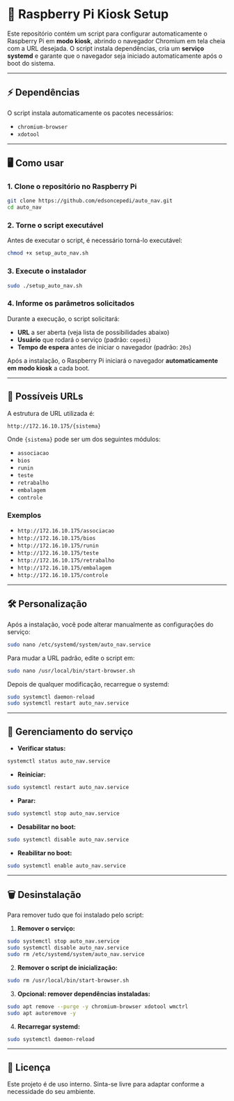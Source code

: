 # 🚀 Raspberry Pi Kiosk Setup

Este repositório contém um script para configurar automaticamente o Raspberry Pi em **modo kiosk**, abrindo o navegador Chromium em tela cheia com a URL desejada. O script instala dependências, cria um **serviço systemd** e garante que o navegador seja iniciado automaticamente após o boot do sistema.

---

## ⚡ Dependências

O script instala automaticamente os pacotes necessários:

* `chromium-browser`
* `xdotool`

---

## 🖥️ Como usar

### 1. Clone o repositório no Raspberry Pi

```bash
git clone https://github.com/edsoncepedi/auto_nav.git
cd auto_nav
```

### 2. Torne o script executável

Antes de executar o script, é necessário torná-lo executável:

```bash
chmod +x setup_auto_nav.sh
```

### 3. Execute o instalador

```bash
sudo ./setup_auto_nav.sh
```

### 4. Informe os parâmetros solicitados

Durante a execução, o script solicitará:

* **URL** a ser aberta (veja lista de possibilidades abaixo)
* **Usuário** que rodará o serviço (padrão: `cepedi`)
* **Tempo de espera** antes de iniciar o navegador (padrão: `20s`)

Após a instalação, o Raspberry Pi iniciará o navegador **automaticamente em modo kiosk** a cada boot.

---

## 🔗 Possíveis URLs

A estrutura de URL utilizada é:

```
http://172.16.10.175/{sistema}
```

Onde `{sistema}` pode ser um dos seguintes módulos:

* `associacao`
* `bios`
* `runin`
* `teste`
* `retrabalho`
* `embalagem`
* `controle`

### Exemplos

* `http://172.16.10.175/associacao`
* `http://172.16.10.175/bios`
* `http://172.16.10.175/runin`
* `http://172.16.10.175/teste`
* `http://172.16.10.175/retrabalho`
* `http://172.16.10.175/embalagem`
* `http://172.16.10.175/controle`

---

## 🛠️ Personalização

Após a instalação, você pode alterar manualmente as configurações do serviço:

```bash
sudo nano /etc/systemd/system/auto_nav.service
```

Para mudar a URL padrão, edite o script em:

```bash
sudo nano /usr/local/bin/start-browser.sh
```

Depois de qualquer modificação, recarregue o systemd:

```bash
sudo systemctl daemon-reload
sudo systemctl restart auto_nav.service
```

---

## 📌 Gerenciamento do serviço

* **Verificar status:**

```bash
systemctl status auto_nav.service
```

* **Reiniciar:**

```bash
sudo systemctl restart auto_nav.service
```

* **Parar:**

```bash
sudo systemctl stop auto_nav.service
```

* **Desabilitar no boot:**

```bash
sudo systemctl disable auto_nav.service
```

* **Reabilitar no boot:**

```bash
sudo systemctl enable auto_nav.service
```

---

## 🗑️ Desinstalação

Para remover tudo que foi instalado pelo script:

1. **Remover o serviço:**

```bash
sudo systemctl stop auto_nav.service
sudo systemctl disable auto_nav.service
sudo rm /etc/systemd/system/auto_nav.service
```

2. **Remover o script de inicialização:**

```bash
sudo rm /usr/local/bin/start-browser.sh
```

3. **Opcional: remover dependências instaladas:**

```bash
sudo apt remove --purge -y chromium-browser xdotool wmctrl
sudo apt autoremove -y
```

4. **Recarregar systemd:**

```bash
sudo systemctl daemon-reload
```

---

## 📜 Licença

Este projeto é de uso interno. Sinta-se livre para adaptar conforme a necessidade do seu ambiente.
